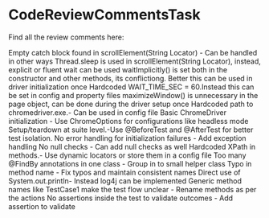 # CodeReviewCommentsTask
Find all the review comments here:

Empty catch block found in scrollElement(String Locator) - Can be handled in other ways
Thread.sleep is used in scrollElement(String Locator), instead, explicit or fluent wait can be used
waitImplicitly() is set both in the constructor and other methods, its conflictiong. Better this can be used in driver initialization once
Hardcoded WAIT_TIME_SEC = 60.Instead this can be set in config and property files 
maximizeWindow() is unnecessary in the page object, can be done during the driver setup once
Hardcoded path to chromedriver.exe.- Can be used in config file
Basic ChromeDriver initialization - Use ChromeOptions for configurations like headless mode
Setup/teardown at suite level.-Use @BeforeTest and @AfterTest for better test isolation.
No error handling for initialization failures - Add exception handling
No null checks - Can add null checks as well
Hardcoded XPath in methods.- Use dynamic locators or store them in a config file
Too many @FindBy annotations in one class - Group in to small helper class
Typo in method name - Fix typos and maintain consistent names
Direct use of System.out.println- Instead log4j can be implemented
Generic method names like TestCase1 make the test flow unclear - Rename methods as per the actions
No assertions inside the test to validate outcomes - Add assertion to validate




